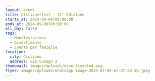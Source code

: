 ```yaml
---
layout: event
title: Cislianerfest - 11° Edizione
starts_at: 2024-09-06T00:00:00
ends_at: 2024-09-08T00:00:00
all_day: false
tags:
  - Manifestazione
  - Divertimento
  - Evento per famiglie
location:
  city: Cisliano
  address: via Cusago 2
thumbnail: images/uploads/divertimento4.png
flyer: images/uploads/whatsapp-image-2024-07-08-at-07.50.30.jpeg
---
```

